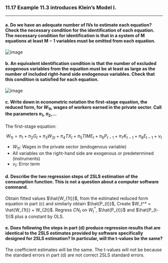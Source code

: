### 11.17 Example 11.3 introduces Klein’s Model I.

---
#### a. Do we have an adequate number of IVs to estimate each equation? Check the necessary condition for the identification of each equation. The necessary condition for identification is that in a system of M equations at least M − 1 variables must be omitted from each equation.

![image](https://github.com/user-attachments/assets/f039ce81-731c-4318-bb5e-359cf70bc010)

#### b. An equivalent identification condition is that the number of excluded exogenous variables from the equation must be at least as large as the number of included right-hand side endogenous variables. Check that this condition is satisfied for each equation.

![image](https://github.com/user-attachments/assets/dfa7d2ef-6cc1-4464-b4db-438b0a438c36)

#### c. Write down in econometric notation the first-stage equation, the reduced form, for $W_{1t}$, wages of workers earned in the private sector. Call the parameters $\pi_1$, $\pi_2$,…

The first-stage equation:

$$
W_{1t} = \pi_1 + \pi_2 G_t + \pi_3 W_{2t} + \pi_4 TX_{t} + \pi_5 TIME_{t} + \pi_6 P_{t-1} + \pi_7 K_{t-1} + \pi_8 E_{t-1} + \nu_t
$$

- $W_{1t}:$ Wages in the private sector (endogenous variable)
- All variables on the right-hand side are exogenous or predetermined (instruments)
- $\nu_t:$ Error term

#### d. Describe the two regression steps of 2SLS estimation of the consumption function. This is not a question about a computer software command.

Obtain fitted values $\hat{W_{1t}}$, from the estimated reduced form equation in part (c) and similarly obtain $\hat{P_{t}}$, Create $W_t^* = \hat{W_{1t}} + W_{2t}$. Regress $CN_t$ on $W_t^*$, $\hat{P_{t}}$ and $\hat{P_{t-1}}$ plus a constant by OLS.

#### e. Does following the steps in part (d) produce regression results that are identical to the 2SLS estimates provided by software specifically designed for 2SLS estimation? In particular, will the t-values be the same?

The coefficient estimates will be the same. The t-values will not be because the standard errors in part (d) are not correct 2SLS standard errors.
